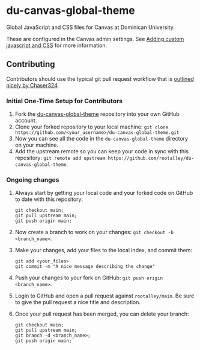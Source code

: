 # du-canvas-global-theme

Global JavaScript and CSS files for Canvas at Dominican University.

These are configured in the Canvas admin settings. See [Adding custom javascript and CSS](https://guides.instructure.com/m/4214/l/41896-how-do-i-add-custom-javascript-and-css-files-to-my-account) for more information.

## Contributing

Contributors should use the typical git pull request workflow that is [outlined nicely by Chaser324](https://gist.github.com/Chaser324/ce0505fbed06b947d962).

### Initial One-Time Setup for Contributors

1.  Fork the [du-canvas-global-theme](https://github.com/rootalley/du-canvas-global-theme) repository into your own GitHub account.
2.  Clone your forked repository to your local machine: `git clone https://github.com/<your_username>/du-canvas-global-theme.git`
3.  Now you can see all the code in the `du-canvas-global-theme` directory on your machine.
4.  Add the upstream remote so you can keep your code in sync with this repository: `git remote add upstream https://github.com/rootalley/du-canvas-global-theme`.

### Ongoing changes

1.  Always start by getting your local code and your forked code on GitHub to date with this repository:

    ```Shell
    git checkout main;
    git pull upstream main;
    git push origin main;
    ```

2.  Now create a branch to work on your changes: `git checkout -b <branch_name>`.
3.  Make your changes, add your files to the local index, and commit them:

    ```Shell
    git add <your_files>
    git commit -m "A nice message describing the change"
    ```
4.  Push your changes to your fork on GitHub: `git push origin <branch_name>`.
5.  Login to GitHub and open a pull request against `rootalley/main`. Be sure to give the pull request a nice title and description.
6.  Once your pull request has been merged, you can delete your branch:

    ```Shell
    git checkout main;
    git pull upstream main;
    git branch -d <branch_name>;
    git push origin main;
    ```
